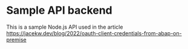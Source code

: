 # Sample API backend

This is a sample Node.js API used in the article <https://jacekw.dev/blog/2022/oauth-client-credentials-from-abap-on-premise>
